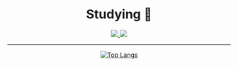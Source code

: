 <!--
**krapeun/krapeun** is a ✨ _special_ ✨ repository because its `README.md` (this file) appears on your GitHub profile.

Here are some ideas to get you started:

- 🔭 I’m currently working on ...
- 🌱 I’m currently learning ...
- 👯 I’m looking to collaborate on ...
- 🤔 I’m looking for help with ...
- 💬 Ask me about ...
- 📫 How to reach me: ...
- 😄 Pronouns: ...
- ⚡ Fun fact: ...
-->


<div align=center>

# Studying 🐣
  
  
  
  

  
<a href="https://krapeun.tistory.com">
    <img 
        src="http://img.shields.io/badge/-Tistory-181717?style=for-the-badge&logo=Storyblok&logoColor=white&link=https://krapeun.tistory.com"
        style=for-the-badge/>
</a>
  
<a href="mailto:qkrwldms1127@gmail.com">
    <img 
        src="http://img.shields.io/badge/Gmail-d14836?style=for-the-badge&logo=Gmail&logoColor=white&link=mailto:qkrwldms1127@gmail.com"
        style=for-the-badge/>
</a>

<!-- [![Hits](https://hits.seeyoufarm.com/api/count/incr/badge.svg?url=https%3A%2F%2Fgithub.com%2Fkrapeun%2Fhit-counter&count_bg=%23DFCF54&title_bg=%23555555&icon=github.svg&icon_color=%23FFFFFF&title=hits&edge_flat=false)](https://hits.seeyoufarm.com) -->
  
  
------

  

<!--![Anurag's GitHub stats](https://github-readme-stats.vercel.app/api?username=krapeun&show_icons=true&theme=ayu-mirage)-->
[![Top Langs](https://github-readme-stats.vercel.app/api/top-langs/?username=krapeun&layout=compact&theme=ayu-mirage)](https://github.com/anuraghazra/github-readme-stats)




  <!--
<h3 align="center"><b>📚 STUDYING 📚</b></h3>
</br>
<p align="center">
<img src="https://img.shields.io/badge/C++-00599C?style-flat&logo=c%2B%2B&logoColor=white"/></a> &nbsp
<img src="https://img.shields.io/badge/Python-3776AB?style=flat&logo=Python&logoColor=white"/></a> &nbsp
<img src="https://img.shields.io/badge/Tensorflow-FF6F00?style=flat&logo=Tensorflow&logoColor=white"/></a> &nbsp
<img src="https://img.shields.io/badge/Linux-FCC624?style=flat&logo=linux&logoColor=black"> &nbsp
<img src="https://img.shields.io/badge/MySQL-4479A1?style=flat&logo=MySQL&logoColor=white"/></a> &nbsp 
<img src="https://img.shields.io/badge/VisualStudio-5C2D91?style=flat&logo=Visual-Studio&logoColor=white"/></a> &nbsp 
<img src="https://img.shields.io/badge/Pycharm-000000?style=flat&logo=Pycharm&logoColor=white"/></a> &nbsp 
<img src="https://img.shields.io/badge/Github-181717?style=flat&logo=github&logoColor=white"> &nbsp
  
-->
